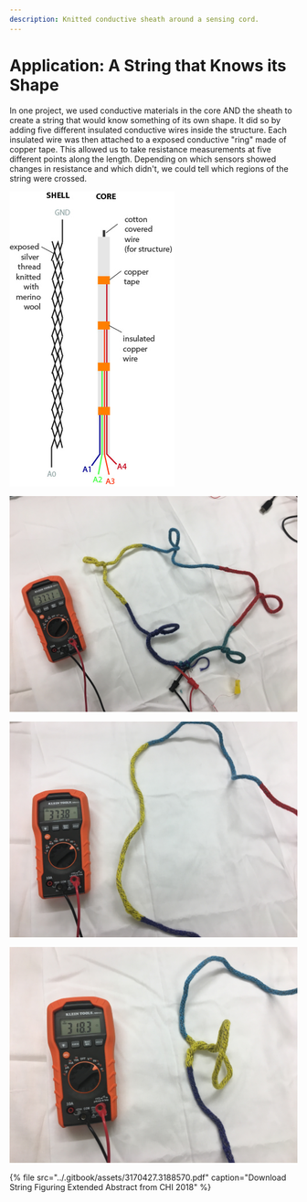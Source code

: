 ```yaml
---
description: Knitted conductive sheath around a sensing cord.
---
```


# Application: A String that Knows its Shape

In one project, we used conductive materials in the core AND the sheath to create a string that would know something of its own shape. It did so by adding five different insulated conductive wires inside the structure. Each insulated wire was then attached to a exposed conductive "ring" made of copper tape. This allowed us to take resistance measurements at five different points along the length. Depending on which sensors showed changes in resistance and which didn't, we could tell which regions of the string were crossed.

 

![Diagram of the yarn-based system.](../.gitbook/assets/paperdiagram%20%281%29.jpg)

![Measuring setup. A power and ground connection at the beginning and end of string. A non-conductive section in between these regions makes resistance is measured across the entire length of the yarn.](../.gitbook/assets/2018-01-03-14.43.49%20%281%29.jpg)

![Resistance reading with no crossings in the yellow region](../.gitbook/assets/2018-01-03-14.47.43.jpg)

![](../.gitbook/assets/2018-01-03-14.48.15%20%281%29.jpg)

{% file src="../.gitbook/assets/3170427.3188570.pdf" caption="Download String Figuring Extended Abstract from CHI 2018" %}

